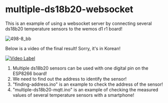 # multiple-ds18b20-websocket
This is an example of using a websocket server by connecting several ds18b20 temperature sensors to the wemos d1 r1 board!

![498-8_bb](https://user-images.githubusercontent.com/106683637/175771687-caf06330-2f2a-45fa-818f-c7c94f147a20.jpg)

Below is a video of the final result! Sorry, it's in Korean!

[![Video Label](http://img.youtube.com/vi/O6YCD7KxLMA/0.jpg)](https://youtu.be/O6YCD7KxLMA?t=8129)

1. Multiple ds18b20 sensors can be used with one digital pin on the ESP8266 board!
2. We need to find out the address to identify the sensor!
3. "finding-address.ino" is an example to check the address of the sensor!
4. "multiple-ds18b20-mqtt.ino" is an example of checking the measured values ​​of several temperature sensors with a smartphone!
